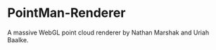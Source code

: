 PointMan-Renderer
=================

A massive WebGL point cloud renderer by Nathan Marshak and Uriah Baalke.
